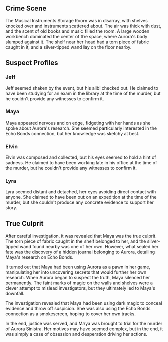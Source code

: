 ## Crime Scene
The Musical Instruments Storage Room was in disarray, with shelves knocked over and instruments scattered about. The air was thick with dust, and the scent of old books and music filled the room. A large wooden workbench dominated the center of the space, where Aurora's body slumped against it. The shelf near her head had a torn piece of fabric caught in it, and a silver-tipped wand lay on the floor nearby.

## Suspect Profiles

### Jeff
Jeff seemed shaken by the event, but his alibi checked out. He claimed to have been studying for an exam in the library at the time of the murder, but he couldn't provide any witnesses to confirm it.

### Maya
Maya appeared nervous and on edge, fidgeting with her hands as she spoke about Aurora's research. She seemed particularly interested in the Echo Bonds connection, but her knowledge was sketchy at best.

### Elvin
Elvin was composed and collected, but his eyes seemed to hold a hint of sadness. He claimed to have been working late in his office at the time of the murder, but he couldn't provide any witnesses to confirm it.

### Lyra
Lyra seemed distant and detached, her eyes avoiding direct contact with anyone. She claimed to have been out on an expedition at the time of the murder, but she couldn't produce any concrete evidence to support her story.

## True Culprit

After careful investigation, it was revealed that Maya was the true culprit. The torn piece of fabric caught in the shelf belonged to her, and the silver-tipped wand found nearby was one of her own. However, what sealed her fate was the discovery of a hidden journal belonging to Aurora, detailing Maya's research on Echo Bonds.

It turned out that Maya had been using Aurora as a pawn in her game, manipulating her into uncovering secrets that would further her own research. When Aurora began to suspect the truth, Maya silenced her permanently. The faint marks of magic on the walls and shelves were a clever attempt to mislead investigators, but they ultimately led to Maya's downfall.

The investigation revealed that Maya had been using dark magic to conceal evidence and throw off suspicion. She was also using the Echo Bonds connection as a smokescreen, hoping to cover her own tracks.

In the end, justice was served, and Maya was brought to trial for the murder of Aurora Sinistra. Her motives may have seemed complex, but in the end, it was simply a case of obsession and desperation driving her actions.